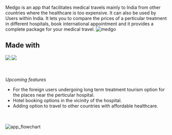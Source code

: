 Medgo is an app that facilitates medical travels mainly to India from other countries where the healthcare is too expensive. It can also be used by Users within India.
It lets you to compare the prices of a perticular treatment in different hospitals, book international appointment and it provides a complete package for your medical travel.
![medgo](https://user-images.githubusercontent.com/89213108/139566221-15e2fdfb-5c46-465d-8cf0-1cafc42c53a8.png)
## Made with  
<img align="left" src="https://img.icons8.com/color/48/000000/flutter.png"/><img align="left" src="https://img.icons8.com/color/48/000000/python--v1.png"/><br />
<br /><br /><br />*Upcoming features*
 - For the foreign users undergoing long term treatment tourism option for the places near the perticular hospital.
 - Hotel booking options in the vicinity of the hospital.
 - Adding option to travel to other countries with affordable healthcare.<br /><br /><br />

![app_flowchart](https://user-images.githubusercontent.com/89213108/139567634-84d2c0e2-c6b3-4eec-8a8f-96998987a5f4.png)
